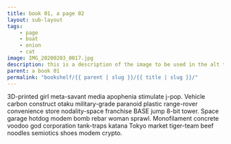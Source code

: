 ```yaml
---
title: book 01, a page 02
layout: sub-layout
tags: 
    - page
    - boat
    - onion
    - cat
image: IMG_20200203_0017.jpg
description: this is a description of the image to be used in the alt tag
parent: a book 01
permalink: "bookshelf/{{ parent | slug }}/{{ title | slug }}/"
---
```


3D-printed girl meta-savant media apophenia stimulate j-pop. Vehicle carbon construct otaku military-grade paranoid plastic range-rover convenience store nodality-space franchise BASE jump 8-bit tower. Space garage hotdog modem bomb rebar woman sprawl. Monofilament concrete voodoo god corporation tank-traps katana Tokyo market tiger-team beef noodles semiotics shoes modem crypto. 

<!-- ![test image](https://octodex.github.com/images/pusheencat.png) -->